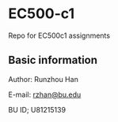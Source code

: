 # EC500-c1
Repo for EC500c1 assignments

## Basic information

Author: Runzhou Han

E-mail: rzhan@bu.edu

BU ID; U81215139
